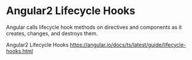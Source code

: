 Angular2 Lifecycle Hooks
========================

Angular calls lifecycle hook methods on directives and components as it creates, changes, and destroys them.

Angular2 Lifecycle Hooks  https://angular.io/docs/ts/latest/guide/lifecycle-hooks.html